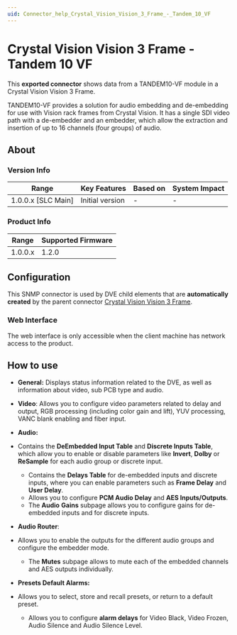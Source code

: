 ```yaml
---
uid: Connector_help_Crystal_Vision_Vision_3_Frame_-_Tandem_10_VF
---
```


# Crystal Vision Vision 3 Frame - Tandem 10 VF

This **exported connector** shows data from a TANDEM10-VF module in a Crystal Vision Vision 3 Frame.

TANDEM10-VF provides a solution for audio embedding and de-embedding for use with Vision rack frames from Crystal Vision.
It has a single SDI video path with a de-embedder and an embedder, which allow the extraction and insertion of up to 16 channels (four groups) of audio.

## About

### Version Info

| Range                | Key Features     | Based on     | System Impact     |
|----------------------|------------------|--------------|-------------------|
| 1.0.0.x [SLC Main]   | Initial version  | -            | -                 |

### Product Info

| Range     | Supported Firmware     |
|-----------|------------------------|
| 1.0.0.x   | 1.2.0                  |

## Configuration

This SNMP connector is used by DVE child elements that are **automatically created** by the parent connector [Crystal Vision Vision 3 Frame](xref:Connector_help_Crystal_Vision_Vision_3_Frame).

### Web Interface

The web interface is only accessible when the client machine has network access to the product.

## How to use

- **General:** Displays status information related to the DVE, as well as information about video, sub PCB type and audio.

- **Video**: Allows you to configure video parameters related to delay and output, RGB processing (including color gain and lift), YUV processing, VANC blank enabling and fiber input.

- **Audio:**

- Contains the **DeEmbedded Input Table** and **Discrete Inputs Table**, which allow you to enable or disable parameters like **Invert**, **Dolby** or **ReSample** for each audio group or discrete input.
  - Contains the **Delays Table** for de-embedded inputs and discrete inputs, where you can enable parameters such as **Frame Delay** and **User Delay**.
  - Allows you to configure **PCM Audio Delay** and **AES Inputs/Outputs**.
  - The **Audio** **Gains** subpage allows you to configure gains for de-embedded inputs and for discrete inputs.

- **Audio Router**:

- Allows you to enable the outputs for the different audio groups and configure the embedder mode.
  - The **Mutes** subpage allows to mute each of the embedded channels and AES outputs individually.

- **Presets Default Alarms:**

- Allows you to select, store and recall presets, or return to a default preset.
  - Allows you to configure **alarm delays** for Video Black, Video Frozen, Audio Silence and Audio Silence Level.

